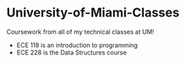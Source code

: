 # University-of-Miami-Classes
Coursework from all of my technical classes at UM!
- ECE 118 is an introduction to programming
- ECE 228 is the Data Structures course
